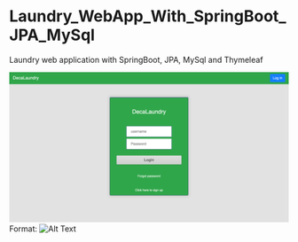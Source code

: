 # Laundry_WebApp_With_SpringBoot_JPA_MySql
Laundry web application with SpringBoot, JPA, MySql and Thymeleaf

![GitHub Logo](src/main/java/com/laundry/washer/images/login.png)
Format: ![Alt Text](url)
